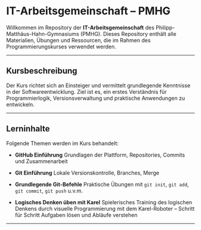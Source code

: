 # IT-Arbeitsgemeinschaft – PMHG

Willkommen im Repository der **IT-Arbeitsgemeinschaft** des Philipp-Matthäus-Hahn-Gymnasiums (PMHG).
Dieses Repository enthält alle Materialien, Übungen und Ressourcen, die im Rahmen des Programmierungskurses verwendet werden.

---

## Kursbeschreibung

Der Kurs richtet sich an Einsteiger und vermittelt grundlegende Kenntnisse in der Softwareentwicklung.
Ziel ist es, ein erstes Verständnis für Programmierlogik, Versionsverwaltung und praktische Anwendungen zu entwickeln.

---

## Lerninhalte

Folgende Themen werden im Kurs behandelt:

-   **GitHub Einführung**
    Grundlagen der Plattform, Repositories, Commits und Zusammenarbeit

-   **Git Einführung**
    Lokale Versionskontrolle, Branches, Merge

-   **Grundlegende Git-Befehle**
    Praktische Übungen mit `git init`, `git add`, `git commit`, `git push` u.v.m.

-   **Logisches Denken üben mit Karel**
    Spielerisches Training des logischen Denkens durch visuelle Programmierung mit dem Karel-Roboter – Schritt für Schritt Aufgaben lösen und Abläufe verstehen

---

